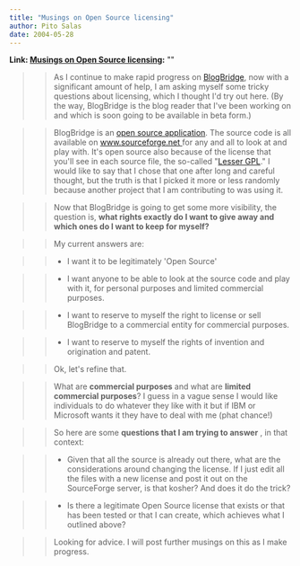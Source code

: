 ```yaml
---
title: "Musings on Open Source licensing"
author: Pito Salas
date: 2004-05-28
---
```


**Link: [Musings on Open Source licensing](None):** ""


>>

>> As I continue to make rapid progress on
[BlogBridge](<http://www.blogbridge.com/>), now with a significant amount of
help, I am asking myself some tricky questions about licensing, which I
thought I'd try out here. (By the way, BlogBridge is the blog reader that I've
been working on and which is soon going to be available in beta form.)

>>

>> BlogBridge is an [open source
application](<http://opensource.org/docs/definition.php>). The source code is
all available on [www.sourceforge.net
](<https://sourceforge.net/projects/blogbridge/>)for any and all to look at
and play with. It's open source also because of the license that you'll see in
each source file, the so-called "[Lesser
GPL](<http://opensource.org/licenses/lgpl-license.php>)." I would like to say
that I chose that one after long and careful thought, but the truth is that I
picked it more or less randomly because another project that I am contributing
to was using it.

>>

>> Now that BlogBridge is going to get some more visibility, the question is,
**what rights exactly do I want to give away and which ones do I want to keep
for myself?**

>>

>> My current answers are:

>>

>>   * I want it to be legitimately 'Open Source'

>>   * I want anyone to be able to look at the source code and play with it,
for personal purposes and limited commercial purposes.

>>   * I want to reserve to myself the right to license or sell BlogBridge to
a commercial entity for commercial purposes.

>>   * I want to reserve to myself the rights of invention and origination and
patent.

>>

>>

>> Ok, let's refine that.

>>

>> What are **commercial purposes** and what are **limited commercial
purposes**? I guess in a vague sense I would like individuals to do whatever
they like with it but if IBM or Microsoft wants it they have to deal with me
(phat chance!)

>>

>> So here are some **questions that I am trying to answer** , in that
context:

>>

>>   * Given that all the source is already out there, what are the
considerations around changing the license. If I just edit all the files with
a new license and post it out on the SourceForge server, is that kosher? And
does it do the trick?

>>   * Is there a legitimate Open Source license that exists or that has been
tested or that I can create, which achieves what I outlined above?

>>

>>

>> Looking for advice. I will post further musings on this as I make progress.


